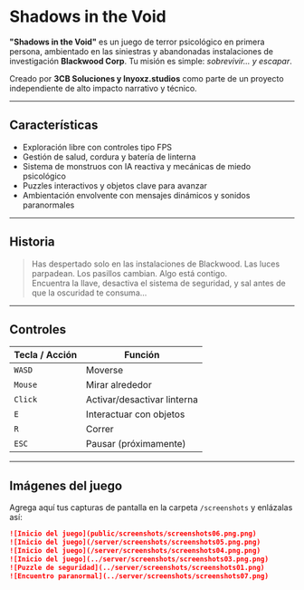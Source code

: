 #  Shadows in the Void

**"Shadows in the Void"** es un juego de terror psicológico en primera persona, ambientado en las siniestras y abandonadas instalaciones de investigación **Blackwood Corp**. Tu misión es simple: *sobrevivir... y escapar*.

Creado por **3CB Soluciones y Inyoxz.studios** como parte de un proyecto independiente de alto impacto narrativo y técnico.

---

##  Características

- Exploración libre con controles tipo FPS
- Gestión de salud, cordura y batería de linterna
- Sistema de monstruos con IA reactiva y mecánicas de miedo psicológico
- Puzzles interactivos y objetos clave para avanzar
- Ambientación envolvente con mensajes dinámicos y sonidos paranormales

---

##  Historia

> Has despertado solo en las instalaciones de Blackwood. Las luces parpadean. Los pasillos cambian. Algo está contigo.  
> Encuentra la llave, desactiva el sistema de seguridad, y sal antes de que la oscuridad te consuma...

---

##  Controles

| Tecla / Acción | Función |
|----------------|---------|
| `WASD`         | Moverse |
| `Mouse`        | Mirar alrededor |
| `Click`        | Activar/desactivar linterna |
| `E`            | Interactuar con objetos |
| `R`            | Correr |
| `ESC`          | Pausar (próximamente) |

---

##  Imágenes del juego

Agrega aquí tus capturas de pantalla en la carpeta `/screenshots` y enlázalas así:

```markdown
![Inicio del juego](public/screenshots/screenshots06.png.png)
![Inicio del juego](/server/screenshots/screenshots05.png.png)
![Inicio del juego](/server/screenshots/screenshots04.png.png)
![Inicio del juego](../server/screenshots/screenshots03.png.png)
![Puzzle de seguridad](../server/screenshots/screenshots01.png)
![Encuentro paranormal](../server/screenshots/screenshots07.png)
